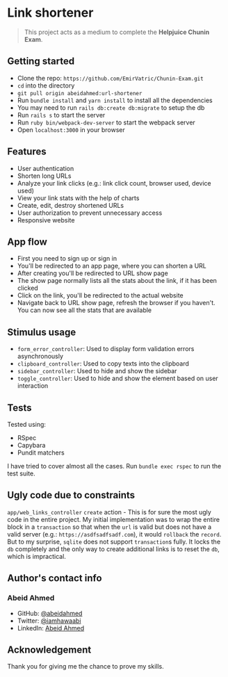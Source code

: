 # Link shortener

> This project acts as a medium to complete the **Helpjuice Chunin Exam**.

## Getting started

- Clone the repo: `https://github.com/EmirVatric/Chunin-Exam.git`
- `cd` into the directory
- `git pull origin abeidahmed:url-shortener`
- Run `bundle install` and `yarn install` to install all the dependencies
- You may need to run `rails db:create db:migrate` to setup the db
- Run `rails s` to start the server
- Run `ruby bin/webpack-dev-server` to start the webpack server
- Open `localhost:3000` in your browser

## Features

- User authentication
- Shorten long URLs
- Analyze your link clicks (e.g.: link click count, browser used, device used)
- View your link stats with the help of charts
- Create, edit, destroy shortened URLs
- User authorization to prevent unnecessary access
- Responsive website

## App flow

- First you need to sign up or sign in
- You'll be redirected to an app page, where you can shorten a URL
- After creating you'll be redirected to URL show page
- The show page normally lists all the stats about the link, if it has been clicked
- Click on the link, you'll be redirected to the actual website
- Navigate back to URL show page, refresh the browser if you haven't. You can now see all the stats that are available

## Stimulus usage

- `form_error_controller`: Used to display form validation errors asynchronously
- `clipboard_controller`: Used to copy texts into the clipboard
- `sidebar_controller`: Used to hide and show the sidebar
- `toggle_controller`: Used to hide and show the element based on user interaction

## Tests

Tested using:

- RSpec
- Capybara
- Pundit matchers

I have tried to cover almost all the cases. Run `bundle exec rspec` to run the test suite.

## Ugly code due to constraints

`app/web_links_controller` `create` action - This is for sure the most ugly code in the entire project.
My initial implementation was to wrap the entire block in a `transaction` so
that when the `url` is valid but does not have a valid server (e.g.: `https://asdfsadfsadf.com`), it would
`rollback` the `record`. But to my surprise, `sqlite` does not support `transaction`s
fully. It locks the `db` completely and the only way to create additional links
is to reset the `db`, which is impractical.

## Author's contact info

### Abeid Ahmed

- GitHub: [@abeidahmed](https://github.com/abeidahmed)
- Twitter: [@iamhawaabi](https://twitter.com/iamhawaabi)
- LinkedIn: [Abeid Ahmed](https://www.linkedin.com/in/abeidahmed/)

## Acknowledgement

Thank you for giving me the chance to prove my skills.
